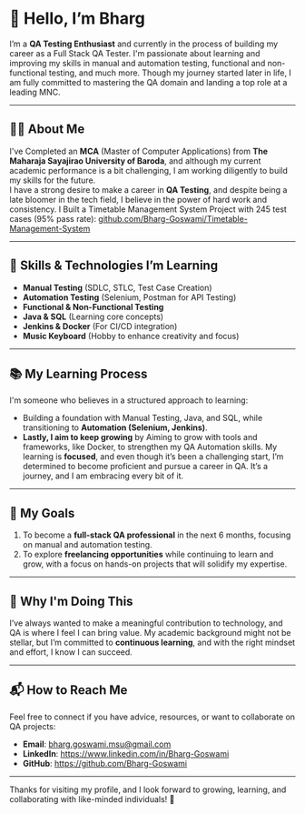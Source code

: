 # 👋 Hello, I’m Bharg

I’m a **QA Testing Enthusiast** and currently in the process of building my career as a Full Stack QA Tester. I'm passionate about learning and improving my skills in manual and automation testing, functional and non-functional testing, and much more. Though my journey started later in life, I am fully committed to mastering the QA domain and landing a top role at a leading MNC.

---

## 🧑‍💻 About Me
I've Completed an **MCA** (Master of Computer Applications) from **The Maharaja Sayajirao University of Baroda**, and although my current academic performance is a bit challenging, I am working diligently to build my skills for the future.  
I have a strong desire to make a career in **QA Testing**, and despite being a late bloomer in the tech field, I believe in the power of hard work and consistency.
I Built a Timetable Management System Project with 245 test cases (95% pass rate): [github.com/Bharg-Goswami/Timetable-Management-System](https://github.com/Bharg-Goswami/Timetable-Management-System)

---

## 🔧 Skills & Technologies I’m Learning
- **Manual Testing** (SDLC, STLC, Test Case Creation)
- **Automation Testing** (Selenium, Postman for API Testing)
- **Functional & Non-Functional Testing**
- **Java & SQL** (Learning core concepts)
- **Jenkins & Docker** (For CI/CD integration)
- **Music Keyboard** (Hobby to enhance creativity and focus)

---

## 📚 My Learning Process
I'm someone who believes in a structured approach to learning:
- Building a foundation with Manual Testing, Java, and SQL, while transitioning to **Automation (Selenium, Jenkins)**.
- **Lastly, I aim to keep growing** by Aiming to grow with tools and frameworks, like Docker, to strengthen my QA Automation skills.
My learning is **focused**, and even though it’s been a challenging start, I’m determined to become proficient and pursue a career in QA. It’s a journey, and I am embracing every bit of it.

---

## 🚀 My Goals
1. To become a **full-stack QA professional** in the next 6 months, focusing on manual and automation testing.
2. To explore **freelancing opportunities** while continuing to learn and grow, with a focus on hands-on projects that will solidify my expertise.

---

## 💪 Why I'm Doing This
I’ve always wanted to make a meaningful contribution to technology, and QA is where I feel I can bring value. My academic background might not be stellar, but I’m committed to **continuous learning**, and with the right mindset and effort, I know I can succeed.

---

## 📬 How to Reach Me
Feel free to connect if you have advice, resources, or want to collaborate on QA projects:
- **Email**: bharg.goswami.msu@gmail.com
- **LinkedIn**: https://www.linkedin.com/in/Bharg-Goswami
- **GitHub**: https://github.com/Bharg-Goswami

---
Thanks for visiting my profile, and I look forward to growing, learning, and collaborating with like-minded individuals! 🚀
